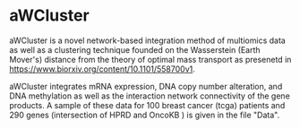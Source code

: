 # aWCluster
aWCluster is a novel network-based integration method of multiomics data as well as a clustering technique founded on the Wasserstein (Earth Mover's) distance from the theory of optimal mass transport as presenetd in https://www.biorxiv.org/content/10.1101/558700v1.



aWCluster integrates mRNA expression, DNA copy number alteration, and DNA methylation as well as the interaction network connectivity of the gene products.
A sample of these data for 100 breast cancer (tcga) patients and 290 genes (intersection of HPRD and OncoKB ) is given in the file "Data".
